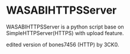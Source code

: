 # WASABIHTTPSServer
WASABIHTTPSServer is a python script base on SimpleHTTPServer(HTTPS) with upload feature.

edited version of bones7456 (HTTP) by 3CK0.
